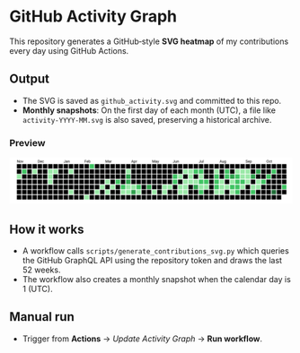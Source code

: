 # GitHub Activity Graph

This repository generates a GitHub‑style **SVG heatmap** of my contributions every day using GitHub Actions.

## Output
- The SVG is saved as `github_activity.svg` and committed to this repo.
- **Monthly snapshots**: On the first day of each month (UTC), a file like `activity-YYYY-MM.svg` is also saved, preserving a historical archive.

### Preview
![activity graph](./github_activity.svg)

## How it works
- A workflow calls `scripts/generate_contributions_svg.py` which queries the GitHub GraphQL API using the repository token and draws the last 52 weeks.
- The workflow also creates a monthly snapshot when the calendar day is 1 (UTC).

## Manual run
- Trigger from **Actions** → *Update Activity Graph* → **Run workflow**.